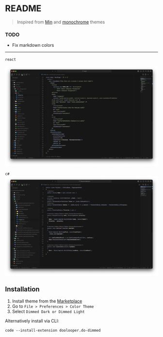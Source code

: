 # README

> Inspired from [Min](https://github.com/misolori/min-theme) and [monochrome](https://github.com/twfksh/monochrome) themes

### TODO

- Fix markdown colors

---

`react`

![react](https://raw.githubusercontent.com/Doolooper/DoDimmed/main/screenshots/react.png)

`c#`
![react](https://raw.githubusercontent.com/Doolooper/DoDimmed/main/screenshots/csharp.png)

## Installation

1. Install theme from the [Marketplace](https://marketplace.visualstudio.com/items?itemName=doolooper.do-dimmed)
2. Go to `File > Preferences > Color Theme`
3. Select `Dimmed Dark or Dimmed Light`

Alternatively install via CLI:

```
code --install-extension doolooper.do-dimmed
```
